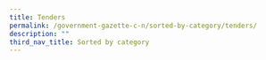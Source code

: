 ```yaml
---
title: Tenders
permalink: /government-gazette-c-n/sorted-by-category/tenders/
description: ""
third_nav_title: Sorted by category
---
```

